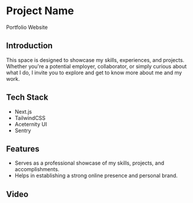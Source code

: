 # Project Name
Portfolio Website


## Introduction
This space is designed to showcase my skills, experiences, and projects. Whether you're a potential employer, collaborator, or simply curious about what I do, I invite you to explore and get to know more about me and my work.
 

## Tech Stack
- Next.js
- TailwindCSS
- Aceternity UI
- Sentry


## Features
- Serves as a professional showcase of my skills, projects, and accomplishments.
- Helps in establishing a strong online presence and personal brand.


## Video
